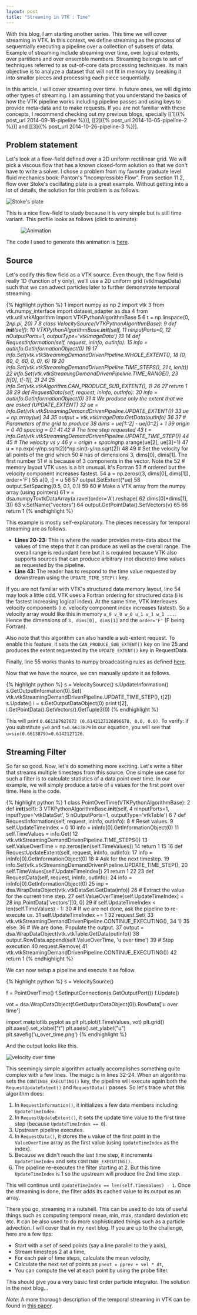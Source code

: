 ```yaml
---
layout: post
title: "Streaming in VTK : Time"
---
```


With this blog, I am starting another series. This time we will cover streaming
in VTK. In this context, we define streaming as the process of sequentially
executing a pipeline over a collection of subsets of data. Example of streaming
include streaming over time, over logical extents, over partitions and over
ensemble members. Streaming belongs to set of techniques referred to as out-of-core
data processing techniques. Its main objective is to analyze a dataset that will not fit
in memory by breaking it into smaller pieces and processing each piece sequentially.

In this article, I will cover streaming over time. In future
ones, we will dig into other types of streaming. I am assuming that you understand
the basics of how the VTK pipeline works including pipeline passes and using
keys to provide meta-data and to make requests. If you are not familiar with these
concepts, I recommend checking out my previous blogs, specially
[[1]({% post_url 2014-09-18-pipeline %})], [[2]({% post_url 2014-10-05-pipeline-2 %})]
and [[3]({% post_url 2014-10-26-pipeline-3 %})].

## Problem statement

Let's look at a flow-field defined over a 2D uniform rectilinear grid. We will
pick a viscous flow that has a known closed-form solution so that we don't have to
write a solver. I chose a problem from my favorite graduate level fluid mechanics book:
Panton's "Incompressible Flow". From section 11.2, flow over Stoke's oscillating
plate is a great example. Without getting into a lot of details, the solution for
this problem is as follows.

![Stoke's plate](/assets/flow-over-plate.png)

This is a nice flow-field to study because it is very simple but is still time variant. This
profile looks as follows (click to animate):

<figure>
<img src="/assets/profile0.png" alt="Animation" style="margin-left:auto; margin-right:auto" onclick='javascript:this.src="/assets/profile.gif"'/>
</figure>

The code I used to generate this animation is [here](https://github.com/berkgeveci/berkgeveci.github.io/blob/jekyll/code/2014-11-06-temporal/plot.py).

## Source

Let's codify this flow field as a VTK source. Even though, the flow field is
really 1D (function of y only), we'll use a 2D uniform grid (vtkImageData) such
that we can advect particles later to further demonstrate temporal streaming.

{% highlight python %}
1    import numpy as np
2    import vtk
3    from vtk.numpy_interface import dataset_adapter as dsa
4    from vtk.util.vtkAlgorithm import VTKPythonAlgorithmBase
5
6    t = np.linspace(0, 2*np.pi, 20)
7
8    class VelocitySource(VTKPythonAlgorithmBase):
9      def __init__(self):
10       VTKPythonAlgorithmBase.__init__(self,
11           nInputPorts=0,
12           nOutputPorts=1, outputType='vtkImageData')
13
14     def RequestInformation(self, request, inInfo, outInfo):
15       info = outInfo.GetInformationObject(0)
16
17       info.Set(vtk.vtkStreamingDemandDrivenPipeline.WHOLE_EXTENT(),
18           (0, 60, 0, 60, 0, 0), 6)
19
20       info.Set(vtk.vtkStreamingDemandDrivenPipeline.TIME_STEPS(),
21                  t, len(t))
22       info.Set(vtk.vtkStreamingDemandDrivenPipeline.TIME_RANGE(),
23                [t[0], t[-1]], 2)
24
25       info.Set(vtk.vtkAlgorithm.CAN_PRODUCE_SUB_EXTENT(), 1)
26
27       return 1
28
29     def RequestData(self, request, inInfo, outInfo):
30       info = outInfo.GetInformationObject(0)
31       # We produce only the extent that we are asked (UPDATE_EXTENT)
32       ue = info.Get(vtk.vtkStreamingDemandDrivenPipeline.UPDATE_EXTENT())
33       ue = np.array(ue)
34
35       output = vtk.vtkImageData.GetData(outInfo)
36
37       # Parameters of the grid to produce
38       dims = ue[1::2] - ue[0::2] + 1
39       origin = 0
40       spacing = 0.1
41
42       # The time step requested
43       t = info.Get(vtk.vtkStreamingDemandDrivenPipeline.UPDATE_TIME_STEP())
44
45       # The velocity vs y
46       y = origin + spacing*np.arange(ue[2],  ue[3]+1)
47       u = np.exp(-y/np.sqrt(2))*np.sin(t-y/np.sqrt(2))
48
49       # Set the velocity for all points of the grid which
50       # has of dimensions 3, dims[0], dims[1]. The first number
51       # is because of 3 components in the vector. Note the
52       # memory layout VTK uses is a bit unusual. It's Fortran
53       # ordered but the velocity component increases fastest.
54       a = np.zeros((3, dims[0], dims[1]), order='F')
55       a[0, :] = u
56
57       output.SetExtent(*ue)
58       output.SetSpacing(0.5, 0.1, 0.1)
59
60       # Make a VTK array from the numpy array (using pointers)
61       v = dsa.numpyTovtkDataArray(a.ravel(order='A').reshape(
62                   dims[0]*dims[1], 3))
63       v.SetName("vectors")
64       output.GetPointData().SetVectors(v)
65
66       return 1
{% endhighlight %}

This example is mostly self-explanatory. The pieces necessary for temporal
streaming are as follows.

* **Lines 20-23:** This is where the reader provides meta-data about the values
of time steps that it can produce as well as the overall range. The overall range
is redundant here but it is required because VTK also supports sources that can
produce arbitrary (not discrete) time values as requested by the pipeline.
* **Line 43:** The reader has to respond to the time value requested by downstream
using the `UPDATE_TIME_STEP()` key.

If you are not familiar with VTK's structured data memory layout, line 54 may
look a little odd. VTK uses a Fortran ordering for structured data (i is the
fastest increasing logical index). At the same time, VTK interleaves velocity
components (i.e. velocity component index increases fastest). So a velocity
array would like this in memory `u_0 v_0 w_0 u_1 v_1 w_1 ...`. Hence the
dimensions of `3, dims[0], dims[1]` and the `order='F'` (F being Fortran).

Also note that this algorithm can also handle a sub-extent request. To enable this
feature, it sets the `CAN_PRODUCE_SUB_EXTENT()` key on line 25 and produces
the extent requested by the `UPDATE_EXTENT()` key in RequestData.

Finally, line 55 works thanks to numpy broadcasting rules as defined [here](
http://docs.scipy.org/doc/numpy/user/basics.broadcasting.html).

Now that we have the source, we can manually update it as follows.

{% highlight python %}
s = VelocitySource()
s.UpdateInformation()
s.GetOutputInformation(0).Set(
   vtk.vtkStreamingDemandDrivenPipeline.UPDATE_TIME_STEP(), t[2])
s.Update()
i = s.GetOutputDataObject(0)
print t[2], i.GetPointData().GetVectors().GetTuple3(0)
{% endhighlight %}

This will print `0.661387927072 (0.6142127126896678, 0.0, 0.0)`. To verify: if you substitute `y=0` and `t=0.6613879` in our equation, you will see that `u=sin(0.6613879)=0.6142127126`.

## Streaming Filter

So far so good. Now, let's do something more exciting. Let's write a filter that streams
multiple timesteps from this source. One simple use case for such a filter is to calculate
statistics of a data point over time. In our example, we will simply produce a table of
`u` values for the first point over time. Here is the code.

{% highlight python %}
1 class PointOverTime(VTKPythonAlgorithmBase):
2     def __init__(self):
3         VTKPythonAlgorithmBase.__init__(self,
4             nInputPorts=1, inputType='vtkDataSet',
5             nOutputPorts=1, outputType='vtkTable')
6
7     def RequestInformation(self, request, inInfo, outInfo):
8         # Reset values.
9         self.UpdateTimeIndex = 0
10        info = inInfo[0].GetInformationObject(0)
11        self.TimeValues = info.Get(
12            vtk.vtkStreamingDemandDrivenPipeline.TIME_STEPS())
13        self.ValueOverTime = np.zeros(len(self.TimeValues))
14        return 1
15
16    def RequestUpdateExtent(self, request, inInfo, outInfo):
17        info = inInfo[0].GetInformationObject(0)
18        # Ask for the next timestep.
19        info.Set(vtk.vtkStreamingDemandDrivenPipeline.UPDATE_TIME_STEP(),
20            self.TimeValues[self.UpdateTimeIndex])
21        return 1
22
23    def RequestData(self, request, inInfo, outInfo):
24        info = inInfo[0].GetInformationObject(0)
25        inp = dsa.WrapDataObject(vtk.vtkDataSet.GetData(info))
26        # Extract the value for the current time step.
27        self.ValueOverTime[self.UpdateTimeIndex] =\
28            inp.PointData['vectors'][0, 0]
29        if self.UpdateTimeIndex < len(self.TimeValues) - 1:
30            # If we are not done, ask the pipeline to re-execute us.
31            self.UpdateTimeIndex += 1
32            request.Set(
33                vtk.vtkStreamingDemandDrivenPipeline.CONTINUE_EXECUTING(),
34                1)
35        else:
36            # We are done. Populate the output.
37            output = dsa.WrapDataObject(vtk.vtkTable.GetData(outInfo))
38            output.RowData.append(self.ValueOverTime, 'u over time')
39            # Stop execution
40            request.Remove(
41                vtk.vtkStreamingDemandDrivenPipeline.CONTINUE_EXECUTING())
42        return 1
{% endhighlight %}

We can now setup a pipeline and execute it as follow.

{% highlight python %}
s = VelocitySource()

f = PointOverTime()
f.SetInputConnection(s.GetOutputPort())
f.Update()

vot = dsa.WrapDataObject(f.GetOutputDataObject(0)).RowData['u over time']

import matplotlib.pyplot as plt
plt.plot(f.TimeValues, vot)
plt.grid()
plt.axes().set_xlabel("t")
plt.axes().set_ylabel("u")
plt.savefig('u_over_time.png')
{% endhighlight %}

And the output looks like this.

![velocity over time](/assets/u_over_time.png)

This seemingly simple algorithm actually accomplishes something quite complex
with a few lines. The magic is in lines 32-24. When an algorithms sets the
`CONTINUE_EXECUTING()` key, the pipeline will execute again both the
`RequestUpdateExtent()` and `RequestData()` passes. So let's trace what this
algorithm does:

1. In `RequestInformation()`, it initializes a few data members including
`UpdateTimeIndex`.
2. In `RequestUpdateExtent()`, it sets the update time value to the first
time step (because `UpdateTimeIndex == 0`).
3. Upstream pipeline executes.
4. In `RequestData()`, it stores the `u` value of the first point in the
`ValueOverTime` array as the first value (using `UpdateTimeIndex` as the
index).
5. Because we didn't reach the last time step, it increments `UpdateTimeIndex`
and sets `CONTINUE_EXECUTING()`.
6. The pipeline re-executes the filter starting at 2. But this time `UpdateTimeIndex`
is 1 so the upstream will produce the 2nd time step.

This will continue until `UpdateTimeIndex == len(self.TimeValues) - 1`. Once the
streaming is done, the filter adds its cached value to its output as an array.

There you go, streaming in a nutshell. This can be used to do lots of useful things
such as computing temporal mean, min, max, standard deviation etc etc. It can be
also used to do more sophisticated things such as a particle advection. I will cover
that in my next blog. If you are up to the challenge, here are a few tips:

* Start with a set of seed points (say a line parallel to the y axis),
* Stream timesteps 2 at a time,
* For each pair of time steps, calculate the mean velocity,
* Calculate the next set of points as `pnext = pprev + vel * dt`,
* You can compute the vel at each point by using the probe filter.

This should give you a very basic first order particle integrator. The solution
in the next blog...

_Note_: A more thorough description of the temporal streaming in VTK can be found
in [this paper](http://www.sandia.gov/~kmorel/documents/TimeVis-IEEE2007.html).
